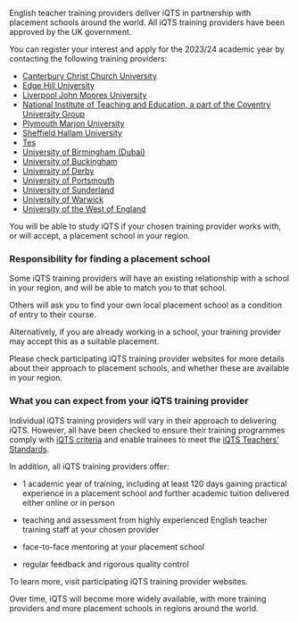 English teacher training providers deliver iQTS in partnership with placement schools around the world. All iQTS training providers have been approved by the UK government. 

You can register your interest and apply for the 2023/24 academic year by contacting the following training providers:

* [Canterbury Christ Church University](https://www.canterbury.ac.uk/study-here/applying/apply-to-become-a-teacher) 
* [Edge Hill University](https://www.edgehill.ac.uk/)
* [Liverpool John Moores University](https://www.ljmu.ac.uk/about-us/faculties/faculty-of-arts-professional-and-social-studies/school-of-education/international-qualified-teacher-status-iqts)
* [National Institute of Teaching and Education, a part of the Coventry University Group](http://www.coventry.ac.uk/nite)
* [Plymouth Marjon University](https://www.marjon.ac.uk/teaching/)
* [Sheffield Hallam University](https://www.shu.ac.uk/study-here/options/teach/different-routes-into-teaching)
* [Tes](https://www.tes.com/institute/courses)
* [University of Birmingham (Dubai)](https://www.birmingham.ac.uk/dubai/study/courses/postgraduate/pgce-primary-education.aspx)
* [University of Buckingham](https://www.buckingham.ac.uk/courses/postgraduate/international-qualified-teacher-status-iqts)
* [University of Derby](https://www.derby.ac.uk/online/education-courses/international-qualified-teacher-status-iqts-online/)
* [University of Portsmouth](https://www.port.ac.uk/)
* [University of Sunderland](https://www.sunderland.ac.uk/study/education/pgce-iqts/)
* [University of Warwick](https://warwick.ac.uk/fac/soc/cte/international/)
* [University of the West of England](https://www.uwe.ac.uk/)

You will be able to study iQTS if your chosen training provider works with, or will accept, a placement school in your region.

### Responsibility for finding a placement school

Some iQTS training providers will have an existing relationship with a school in your region, and will be able to match you to that school.

Others will ask you to find your own local placement school as a condition of entry to their course.

Alternatively, if you are already working in a school, your training provider may accept this as a suitable placement.

Please check participating iQTS training provider websites for more details about their approach to placement schools, and whether these are available in your region.

### What you can expect from your iQTS training provider

Individual iQTS training providers will vary in their approach to delivering iQTS. However, all have been checked to ensure their training programmes comply with [iQTS criteria](https://www.gov.uk/government/publications/international-qualified-teacher-status-criteria-for-providers) and enable trainees to meet the [iQTS Teachers’ Standards](https://www.gov.uk/government/publications/international-qualified-teacher-status-teachers-standards).

In addition, all iQTS training providers offer:

* 1 academic year of training, including at least 120 days gaining practical experience in a placement school and further academic tuition delivered either online or in person

* teaching and assessment from highly experienced English teacher training staff at your chosen provider

* face-to-face mentoring at your placement school

* regular feedback and rigorous quality control

To learn more, visit participating iQTS training provider websites.

Over time, iQTS will become more widely available, with more training providers and more placement schools in regions around the world.

